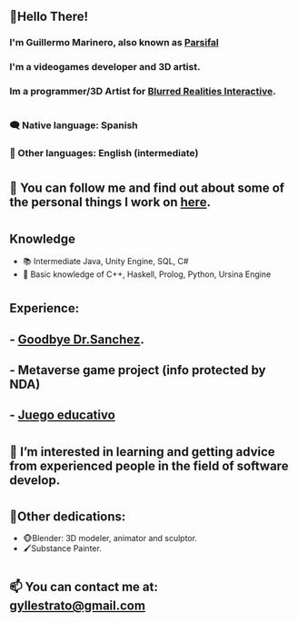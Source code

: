 ## 👋Hello There!
### I'm Guillermo Marinero, also known as [Parsifal](https://www.instagram.com/parsifal_irl/)
### I'm a videogames developer and 3D artist.
### Im a programmer/3D Artist for [Blurred Realities Interactive](https://blurred-realities.com/).
#
### 🗨 Native language: Spanish
### 💬 Other languages: English (intermediate)
#
## 🔭 You can follow me and find out about some of the personal things I work on [here](https://www.instagram.com/dracollarium_studio/).
#
## Knowledge
- 📚 Intermediate Java, Unity Engine, SQL, C#
- 📖 Basic knowledge of C++, Haskell, Prolog, Python, Ursina Engine
#
## Experience:
##   - [Goodbye Dr.Sanchez](https://store.steampowered.com/app/1456000/Goodbye_Dr_Sanchez/).
##   - Metaverse game project (info protected by NDA)
##   - [Juego educativo](https://nianduti.itch.io/mawe)
#
## 🤔 I’m interested in learning and getting advice from experienced people in the field of software develop.
#
## 💪Other dedications:
  - 🐵Blender: 3D modeler, animator and sculptor.
  - 🖌Substance Painter.
 #
## 📫 You can contact me at: gyllestrato@gmail.com

<!--
- **Parsifal308/Parsifal308** is a ✨ _special_ ✨ repository because its `README.md` (this file) appears on your GitHub profile.
- 🎬
- 👯 I’m looking to collaborate on ...
- 😄 Pronouns: ...
-->
